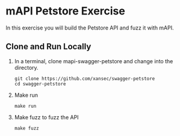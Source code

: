 # mAPI Petstore Exercise

In this exercise you will build the Petstore API and fuzz it with mAPI.

## Clone and Run Locally

1. In a terminal, clone mapi-swagger-petstore and change into the directory.

    ```
    git clone https://github.com/xansec/swagger-petstore
    cd swagger-petstore

    ```

2. Make run

    ```
    make run
    ```

3. Make fuzz to fuzz the API

    ```
    make fuzz
    ```

